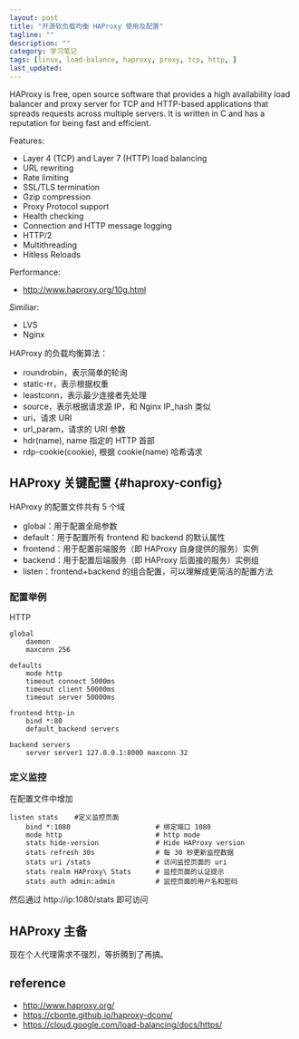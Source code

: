 ```yaml
---
layout: post
title: "开源软负载均衡 HAProxy 使用及配置"
tagline: ""
description: ""
category: 学习笔记
tags: [linux, load-balance, haproxy, proxy, tcp, http, ]
last_updated:
---
```


HAProxy is free, open source software that provides a high availability load balancer and proxy server for TCP and HTTP-based applications that spreads requests across multiple servers. It is written in C and has a reputation for being fast and efficient.

Features:

- Layer 4 (TCP) and Layer 7 (HTTP) load balancing
- URL rewriting
- Rate limiting
- SSL/TLS termination
- Gzip compression
- Proxy Protocol support
- Health checking
- Connection and HTTP message logging
- HTTP/2
- Multithreading
- Hitless Reloads

Performance:

- <http://www.haproxy.org/10g.html>

Similiar:

- LVS
- Nginx

HAProxy 的负载均衡算法：

- roundrobin，表示简单的轮询
- static-rr，表示根据权重
- leastconn，表示最少连接者先处理
- source，表示根据请求源 IP，和 Nginx IP_hash 类似
- uri，请求 URI
- url_param，请求的 URI 参数
- hdr(name), name 指定的 HTTP 首部
- rdp-cookie(cookie), 根据 cookie(name) 哈希请求


##

## HAProxy 关键配置 {#haproxy-config}
HAProxy 的配置文件共有 5 个域

- global：用于配置全局参数
- default：用于配置所有 frontend 和 backend 的默认属性
- frontend：用于配置前端服务（即 HAProxy 自身提供的服务）实例
- backend：用于配置后端服务（即 HAProxy 后面接的服务）实例组
- listen：frontend+backend 的组合配置，可以理解成更简洁的配置方法

### 配置举例

HTTP

    global
        daemon
        maxconn 256

    defaults
        mode http
        timeout connect 5000ms
        timeout client 50000ms
        timeout server 50000ms

    frontend http-in
        bind *:80
        default_backend servers

    backend servers
        server server1 127.0.0.1:8000 maxconn 32

### 定义监控
在配置文件中增加

    listen stats    #定义监控页面
        bind *:1080                     # 绑定端口 1080
        mode http                       # http mode
        stats hide-version              # Hide HAProxy version
        stats refresh 30s               # 每 30 秒更新监控数据
        stats uri /stats                # 访问监控页面的 uri
        stats realm HAProxy\ Stats      # 监控页面的认证提示
        stats auth admin:admin          # 监控页面的用户名和密码

然后通过 http://ip:1080/stats 即可访问

## HAProxy 主备
现在个人代理需求不强烈，等折腾到了再搞。

## reference

- <http://www.haproxy.org/>
- <https://cbonte.github.io/haproxy-dconv/>
- <https://cloud.google.com/load-balancing/docs/https/>
